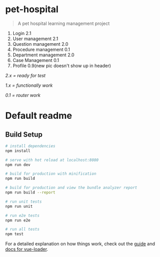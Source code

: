 # pet-hospital

> A pet hospital learning management project

1. Login 2.1
2. User management 2.1
3. Question management 2.0
4. Procedure management 0.1
5. Department management 2.0
6. Case Management 0.1
7. Profile 0.9(new pic doesn't show up in header)

*2.x = ready for test*

*1.x = functionally work*

*0.1 = router work*

# Default readme
## Build Setup

``` bash
# install dependencies
npm install

# serve with hot reload at localhost:8080
npm run dev

# build for production with minification
npm run build

# build for production and view the bundle analyzer report
npm run build --report

# run unit tests
npm run unit

# run e2e tests
npm run e2e

# run all tests
npm test
```

For a detailed explanation on how things work, check out the [guide](http://vuejs-templates.github.io/webpack/) and [docs for vue-loader](http://vuejs.github.io/vue-loader).
